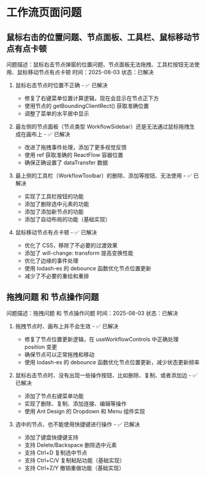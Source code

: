 # 工作流页面问题


## 鼠标右击的位置问题、节点面板、工具栏、鼠标移动节点有点卡顿
问题描述：鼠标右击节点弹窗的位置问题、节点面板无法拖拽、工具栏按钮无法使用、鼠标移动节点有点卡顿
时间：2025-08-03
状态：已解决

1. 鼠标右击节点时位置不正确 - ✅ 已解决
   - 修复了右键菜单位置计算逻辑，现在会显示在节点正下方
   - 使用节点的 getBoundingClientRect() 获取准确位置
   - 调整了菜单的水平居中显示

2. 最左侧的节点面板（节点类型 WorkflowSidebar）还是无法通过鼠标拖拽生成在画布上 - ✅ 已解决
   - 改进了拖拽事件处理，添加了更多视觉反馈
   - 使用 ref 获取准确的 ReactFlow 容器位置
   - 确保正确设置了 dataTransfer 数据

3. 最上侧的工具栏（WorkflowToolbar）的删除、添加等按钮、无法使用 - ✅ 已解决
   - 实现了工具栏按钮的功能
   - 添加了删除选中元素的功能
   - 添加了添加新节点的功能
   - 添加了自动布局的功能（基础实现）

4. 鼠标移动节点有点卡顿 - ✅ 已解决
   - 优化了 CSS，移除了不必要的过渡效果
   - 添加了 will-change: transform 提高变换性能
   - 优化了边缘的事件处理
   - 使用 lodash-es 的 debounce 函数优化节点位置更新
   - 减少了不必要的重绘和重排

## 拖拽问题 和 节点操作问题
问题描述：拖拽问题 和 节点操作问题
时间：2025-08-03
状态：已解决

1. 拖拽节点时、画布上并不会生效 - ✅ 已解决
   - 修复了节点位置更新逻辑，在 useWorkflowControls 中正确处理 position 变更
   - 确保节点可以正常拖拽和移动
   - 使用 lodash-es 的 debounce 函数优化节点位置更新，减少状态更新频率

2. 鼠标右击节点时、没有出现一些操作按钮、比如删除、复制、或者添加边 - ✅ 已解决
   - 添加了节点右键菜单功能
   - 实现了删除、复制、添加连接、编辑等操作
   - 使用 Ant Design 的 Dropdown 和 Menu 组件实现

3. 选中的节点、也不能使用快捷键进行操作 - ✅ 已解决
   - 添加了键盘快捷键支持
   - 支持 Delete/Backspace 删除选中元素
   - 支持 Ctrl+D 复制选中节点
   - 支持 Ctrl+C/V 复制粘贴功能（基础实现）
   - 支持 Ctrl+Z/Y 撤销重做功能（基础实现）